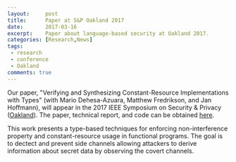 ```yaml
---
layout:     post
title:      Paper at S&P Oakland 2017 
date:       2017-03-16
excerpt:    Paper about language-based security at Oakland 2017.
categories: [Research,News]
tags:
 - research
 - conference
 - Oakland
comments: true
---
```


Our paper, "Verifying and Synthesizing Constant-Resource Implementations with Types" (with Mario Dehesa-Azuara, Matthew Fredrikson, and Jan Hoffmann), will appear in the 2017 IEEE Symposium on Security & Privacy ([Oakland][2]). The paper, technical report, and code can be obtained [here][1].

This work presents a type-based techniques for enforcing non-interference property and constant-resource usage in functional programs. The goal is to dectect and prevent side channels allowing attackers to derive information about secret data by observing the covert channels.

[1]: https://project.inria.fr/pscv/
[2]: http://www.ieee-security.org/TC/SP2017/index.html
